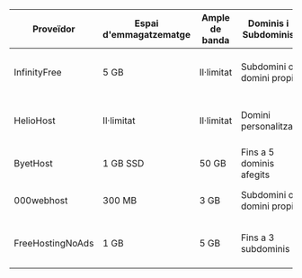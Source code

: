 | Proveïdor           | Espai d'emmagatzematge | Ample de banda   | Dominis i Subdominis        | Certificat SSL | Publicitat | Altres Característiques                         |
|---------------------|------------------------|------------------|-----------------------------|----------------|------------|------------------------------------------------|
| InfinityFree        | 5 GB                  | Il·limitat       | Subdomini o domini propi    | Sí             | No         | Suport PHP/MySQL, instal·lador Softaculous     |
| HelioHost           | Il·limitat            | Il·limitat       | Domini personalitzat        | Sí             | No         | Suport per a molts llenguatges (PHP, Python)  |
| ByetHost            | 1 GB SSD              | 50 GB            | Fins a 5 dominis afegits    | Sí             | No         | Suport per a scripts, VistaPanel               |
| 000webhost          | 300 MB                | 3 GB             | Subdomini o domini propi    | Sí             | No         | Instal·lador WordPress, sense publicitat      |
| FreeHostingNoAds    | 1 GB                  | 5 GB             | Fins a 3 subdominis         | Sí             | No         | Suport per a CMS (WordPress, Joomla, Drupal)  |
